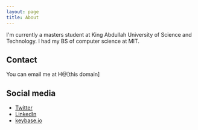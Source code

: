 ```yaml
---
layout: page
title: About
---
```


I'm currently a masters student at King Abdullah University of Science and Technology. I had my BS of computer science at MIT.

## Contact
You can email me at H@[this domain]

## Social media
* [Twitter](https://twitter.com/hsibyani)
* [LinkedIn](https://linkedin.com/in/hsibyani)
* [keybase.io](https://keybase.io/sibyani)
